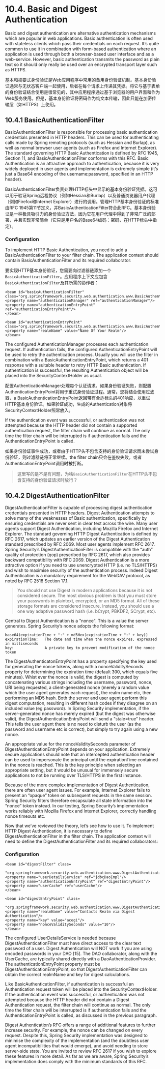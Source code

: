 # 10.4. Basic and Digest Authentication

Basic and digest authentication are alternative authentication mechanisms which are popular in web applications. Basic authentication is often used with stateless clients which pass their credentials on each request. It’s quite common to use it in combination with form-based authentication where an application is used through both a browser-based user interface and as a web-service. However, basic authentication transmits the password as plain text so it should only really be used over an encrypted transport layer such as HTTPS.

基本和摘要式身份验证是Web应用程序中常用的备用身份验证机制。基本身份验证通常与无状态客户端一起使用，后者在每个请求上传递其凭据。将它与基于表单的身份验证结合使用是很常见的，其中应用程序通过基于浏览器的用户界面和作为Web服务使用。但是，基本身份验证将密码作为纯文本传输，因此只能在加密传输层（如HTTPS）上使用。

## 10.4.1 BasicAuthenticationFilter

BasicAuthenticationFilter is responsible for processing basic authentication credentials presented in HTTP headers. This can be used for authenticating calls made by Spring remoting protocols (such as Hessian and Burlap), as well as normal browser user agents (such as Firefox and Internet Explorer). The standard governing HTTP Basic Authentication is defined by RFC 1945, Section 11, and BasicAuthenticationFilter conforms with this RFC. Basic Authentication is an attractive approach to authentication, because it is very widely deployed in user agents and implementation is extremely simple (it’s just a Base64 encoding of the username:password, specified in an HTTP header).

BasicAuthenticationFilter负责处理HTTP标头中显示的基本身份验证凭据。这可以用于验证Spring远程协议（例如Hessian和Burlap）以及普通浏览器用户代理（例如Firefox和Internet Explorer）进行的调用。管理HTTP基本身份验证的标准由RFC 1945第11节定义，并BasicAuthenticationFilter符合此RFC。基本身份验证是一种极具吸引力的身份验证方法，因为它在用户代理中得到了非常广泛的部署，并且实现非常简单（它只是用户名的Base64编码：密码，在HTTP标头中指定）。

### Configuration

To implement HTTP Basic Authentication, you need to add a BasicAuthenticationFilter to your filter chain. The application context should contain BasicAuthenticationFilter and its required collaborator:

要实现HTTP基本身份验证，您需要向过滤器链添加一个`BasicAuthenticationFilter`。应用程序上下文应包含`BasicAuthenticationFilter`及其所需的协作者：

```{}
<bean id="basicAuthenticationFilter"
class="org.springframework.security.web.authentication.www.BasicAuthenticationFilter">
<property name="authenticationManager" ref="authenticationManager"/>
<property name="authenticationEntryPoint" ref="authenticationEntryPoint"/>
</bean>

<bean id="authenticationEntryPoint"
class="org.springframework.security.web.authentication.www.BasicAuthenticationEntryPoint">
<property name="realmName" value="Name Of Your Realm"/>
</bean>
```

The configured AuthenticationManager processes each authentication request. If authentication fails, the configured AuthenticationEntryPoint will be used to retry the authentication process. Usually you will use the filter in combination with a BasicAuthenticationEntryPoint, which returns a 401 response with a suitable header to retry HTTP Basic authentication. If authentication is successful, the resulting Authentication object will be placed into the SecurityContextHolder as usual.

配置AuthenticationManager处理每个认证请求。如果身份验证失败，则配置AuthenticationEntryPoint将用于重试身份验证过程。通常，您将结合使用过滤器，a BasicAuthenticationEntryPoint返回带有合适标头的401响应，以重试HTTP基本身份验证。如果验证成功，生成的Authentication对象将SecurityContextHolder照常放入。

If the authentication event was successful, or authentication was not attempted because the HTTP header did not contain a supported authentication request, the filter chain will continue as normal. The only time the filter chain will be interrupted is if authentication fails and the AuthenticationEntryPoint is called.

如果身份验证事件成功，或者由于HTTP头不包含支持的身份验证请求而未尝试身份验证，则过滤器链将正常继续。the filter chain只会在鉴权失败，或者AuthenticationEntryPoint调用时被打断。

> 这里写的是不是有问题，为啥`BasicAuthenticationFilter`在HTTP头不包含支持的身份验证请求时放行？

## 10.4.2 DigestAuthenticationFilter

DigestAuthenticationFilter is capable of processing digest authentication credentials presented in HTTP headers. Digest Authentication attempts to solve many of the weaknesses of Basic authentication, specifically by ensuring credentials are never sent in clear text across the wire. Many user agents support Digest Authentication, including Mozilla Firefox and Internet Explorer. The standard governing HTTP Digest Authentication is defined by RFC 2617, which updates an earlier version of the Digest Authentication standard prescribed by RFC 2069. Most user agents implement RFC 2617. Spring Security’s DigestAuthenticationFilter is compatible with the “auth” quality of protection (qop) prescribed by RFC 2617, which also provides backward compatibility with RFC 2069. Digest Authentication is a more attractive option if you need to use unencrypted HTTP (i.e. no TLS/HTTPS) and wish to maximise security of the authentication process. Indeed Digest Authentication is a mandatory requirement for the WebDAV protocol, as noted by RFC 2518 Section 17.1.

> You should not use Digest in modern applications because it is not considered secure. The most obvious problem is that you must store your passwords in plaintext, encrypted, or an MD5 format. All of these storage formats are considered insecure. Instead, you should use a one way adaptive password hash (i.e. bCrypt, PBKDF2, SCrypt, etc).

Central to Digest Authentication is a "nonce". This is a value the server generates. Spring Security’s nonce adopts the following format:

```{}
base64(expirationTime + ":" + md5Hex(expirationTime + ":" + key))
expirationTime:   The date and time when the nonce expires, expressed in milliseconds
key:              A private key to prevent modification of the nonce token
```

The DigestAuthenticatonEntryPoint has a property specifying the key used for generating the nonce tokens, along with a nonceValiditySeconds property for determining the expiration time (default 300, which equals five minutes). Whist ever the nonce is valid, the digest is computed by concatenating various strings including the username, password, nonce, URI being requested, a client-generated nonce (merely a random value which the user agent generates each request), the realm name etc, then performing an MD5 hash. Both the server and user agent perform this digest computation, resulting in different hash codes if they disagree on an included value (eg password). In Spring Security implementation, if the server-generated nonce has merely expired (but the digest was otherwise valid), the DigestAuthenticationEntryPoint will send a "stale=true" header. This tells the user agent there is no need to disturb the user (as the password and username etc is correct), but simply to try again using a new nonce.

An appropriate value for the nonceValiditySeconds parameter of DigestAuthenticationEntryPoint depends on your application. Extremely secure applications should note that an intercepted authentication header can be used to impersonate the principal until the expirationTime contained in the nonce is reached. This is the key principle when selecting an appropriate setting, but it would be unusual for immensely secure applications to not be running over TLS/HTTPS in the first instance.

Because of the more complex implementation of Digest Authentication, there are often user agent issues. For example, Internet Explorer fails to present an “opaque” token on subsequent requests in the same session. Spring Security filters therefore encapsulate all state information into the “nonce” token instead. In our testing, Spring Security’s implementation works reliably with Mozilla Firefox and Internet Explorer, correctly handling nonce timeouts etc.

Now that we’ve reviewed the theory, let’s see how to use it. To implement HTTP Digest Authentication, it is necessary to define DigestAuthenticationFilter in the filter chain. The application context will need to define the DigestAuthenticationFilter and its required collaborators:

### Configuration

```{}
<bean id="digestFilter" class=
    "org.springframework.security.web.authentication.www.DigestAuthenticationFilter">
<property name="userDetailsService" ref="jdbcDaoImpl"/>
<property name="authenticationEntryPoint" ref="digestEntryPoint"/>
<property name="userCache" ref="userCache"/>
</bean>

<bean id="digestEntryPoint" class=
    "org.springframework.security.web.authentication.www.DigestAuthenticationEntryPoint">
<property name="realmName" value="Contacts Realm via Digest Authentication"/>
<property name="key" value="acegi"/>
<property name="nonceValiditySeconds" value="10"/>
</bean>
```

The configured UserDetailsService is needed because DigestAuthenticationFilter must have direct access to the clear text password of a user. Digest Authentication will NOT work if you are using encoded passwords in your DAO [15]. The DAO collaborator, along with the UserCache, are typically shared directly with a DaoAuthenticationProvider. The authenticationEntryPoint property must be DigestAuthenticationEntryPoint, so that DigestAuthenticationFilter can obtain the correct realmName and key for digest calculations.

Like BasicAuthenticationFilter, if authentication is successful an Authentication request token will be placed into the SecurityContextHolder. If the authentication event was successful, or authentication was not attempted because the HTTP header did not contain a Digest Authentication request, the filter chain will continue as normal. The only time the filter chain will be interrupted is if authentication fails and the AuthenticationEntryPoint is called, as discussed in the previous paragraph.

Digest Authentication’s RFC offers a range of additional features to further increase security. For example, the nonce can be changed on every request. Despite this, Spring Security implementation was designed to minimise the complexity of the implementation (and the doubtless user agent incompatibilities that would emerge), and avoid needing to store server-side state. You are invited to review RFC 2617 if you wish to explore these features in more detail. As far as we are aware, Spring Security’s implementation does comply with the minimum standards of this RFC.